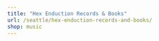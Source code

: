 ```yaml
---
title: "Hex Enduction Records & Books"
url: /seattle/hex-enduction-records-and-books/
shop: music
---
```

